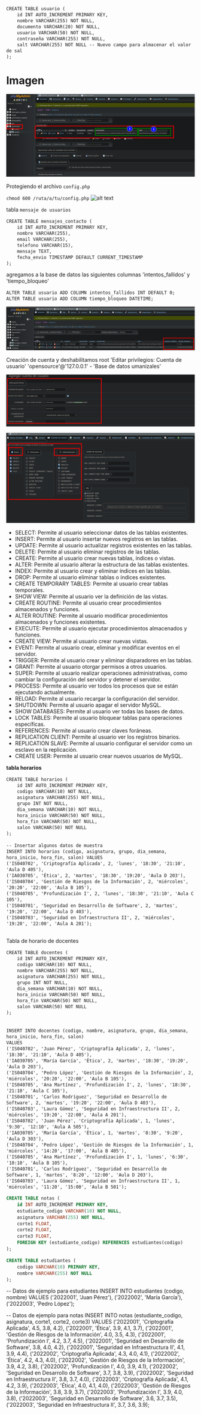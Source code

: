 ```
CREATE TABLE usuario (
    id INT AUTO_INCREMENT PRIMARY KEY,
    nombre VARCHAR(255) NOT NULL,
    documento VARCHAR(20) NOT NULL,
    usuario VARCHAR(50) NOT NULL,
    contraseña VARCHAR(255) NOT NULL,
    salt VARCHAR(255) NOT NULL -- Nuevo campo para almacenar el valor de sal
);

```
# Imagen

![alt text](Anexos/image.png)

Protegiendo el archivo `config.php` 

`chmod 600 /ruta/a/tu/config.php`
![alt text](Anexos/permisosConfig.png.png)

tabla `mensaje de usuarios`
```
CREATE TABLE mensajes_contacto (
    id INT AUTO_INCREMENT PRIMARY KEY,
    nombre VARCHAR(255),
    email VARCHAR(255),
    telefono VARCHAR(15),
    mensaje TEXT,
    fecha_envio TIMESTAMP DEFAULT CURRENT_TIMESTAMP
);

```
agregamos a la base de datos las siguientes columnas 'intentos_fallidos' y 'tiempo_bloqueo'

```
ALTER TABLE usuario ADD COLUMN intentos_fallidos INT DEFAULT 0;
ALTER TABLE usuario ADD COLUMN tiempo_bloqueo DATETIME;

```

![alt text](Anexos/time.png)


Creación de cuenta y deshabilitamos root 'Editar privilegios: Cuenta de usuario' 'opensource'@'127.0.0.1' - 'Base de datos umanizales'

![alt text](Anexos/user.png)

![alt text](Anexos/permisos.png)


- SELECT: Permite al usuario seleccionar datos de las tablas existentes.
- INSERT: Permite al usuario insertar nuevos registros en las tablas.
- UPDATE: Permite al usuario actualizar registros existentes en las tablas.
- DELETE: Permite al usuario eliminar registros de las tablas.
- CREATE: Permite al usuario crear nuevas tablas, índices o vistas.
- ALTER: Permite al usuario alterar la estructura de las tablas existentes.
- INDEX: Permite al usuario crear y eliminar índices en las tablas.
- DROP: Permite al usuario eliminar tablas o índices existentes.
- CREATE TEMPORARY TABLES: Permite al usuario crear tablas temporales.
- SHOW VIEW: Permite al usuario ver la definición de las vistas.
- CREATE ROUTINE: Permite al usuario crear procedimientos almacenados y funciones.
- ALTER ROUTINE: Permite al usuario modificar procedimientos almacenados y funciones existentes.
- EXECUTE: Permite al usuario ejecutar procedimientos almacenados y funciones.
- CREATE VIEW: Permite al usuario crear nuevas vistas.
- EVENT: Permite al usuario crear, eliminar y modificar eventos en el servidor.
- TRIGGER: Permite al usuario crear y eliminar disparadores en las tablas.
- GRANT: Permite al usuario otorgar permisos a otros usuarios.
- SUPER: Permite al usuario realizar operaciones administrativas, como cambiar la configuración del servidor y detener el servidor.
- PROCESS: Permite al usuario ver todos los procesos que se están ejecutando actualmente.
- RELOAD: Permite al usuario recargar la configuración del servidor.
- SHUTDOWN: Permite al usuario apagar el servidor MySQL.
- SHOW DATABASES: Permite al usuario ver todas las bases de datos.
- LOCK TABLES: Permite al usuario bloquear tablas para operaciones específicas.
- REFERENCES: Permite al usuario crear claves foráneas.
- REPLICATION CLIENT: Permite al usuario ver los registros binarios.
- REPLICATION SLAVE: Permite al usuario configurar el servidor como un esclavo en la replicación.
- CREATE USER: Permite al usuario crear nuevos usuarios de MySQL.



**tabla horarios**

```
CREATE TABLE horarios (
    id INT AUTO_INCREMENT PRIMARY KEY,
    codigo VARCHAR(10) NOT NULL,
    asignatura VARCHAR(255) NOT NULL,
    grupo INT NOT NULL,
    dia_semana VARCHAR(10) NOT NULL,
    hora_inicio VARCHAR(50) NOT NULL,
    hora_fin VARCHAR(50) NOT NULL,
    salon VARCHAR(50) NOT NULL
);

-- Insertar algunos datos de muestra
INSERT INTO horarios (codigo, asignatura, grupo, dia_semana, hora_inicio, hora_fin, salon) VALUES
('IS040702', 'Criptografía Aplicada', 2, 'lunes', '18:30', '21:10', 'Aula D 405'),
('IA030705', 'Ética', 2, 'martes', '18:30', '19:20', 'Aula D 203'),
('IS040704', 'Gestión de Riesgos de la Información', 2, 'miércoles', '20:20', '22:00', 'Aula B 105'),
('IS040705', 'Profundización I', 2, 'lunes', '18:30', '21:10', 'Aula C 105'),
('IS040701', 'Seguridad en Desarrollo de Software', 2, 'martes', '19:20', '22:00', 'Aula D 403'),
('IS040703', 'Seguridad en Infraestructura II', 2, 'miércoles', '19:20', '22:00', 'Aula A 201');


```

Tabla de horario de docentes

```
CREATE TABLE docentes (
    id INT AUTO_INCREMENT PRIMARY KEY,
    codigo VARCHAR(10) NOT NULL,
    nombre VARCHAR(255) NOT NULL,
    asignatura VARCHAR(255) NOT NULL,
    grupo INT NOT NULL,
    dia_semana VARCHAR(10) NOT NULL,
    hora_inicio VARCHAR(50) NOT NULL,
    hora_fin VARCHAR(50) NOT NULL,
    salon VARCHAR(50) NOT NULL
);


INSERT INTO docentes (codigo, nombre, asignatura, grupo, dia_semana, hora_inicio, hora_fin, salon)
VALUES
('IS040702', 'Juan Pérez', 'Criptografía Aplicada', 2, 'lunes', '18:30', '21:10', 'Aula D 405'),
('IA030705', 'María García', 'Ética', 2, 'martes', '18:30', '19:20', 'Aula D 203'),
('IS040704', 'Pedro López', 'Gestión de Riesgos de la Información', 2, 'miércoles', '20:20', '22:00', 'Aula B 105'),
('IS040705', 'Ana Martínez', 'Profundización I', 2, 'lunes', '18:30', '21:10', 'Aula C 105'),
('IS040701', 'Carlos Rodríguez', 'Seguridad en Desarrollo de Software', 2, 'martes', '19:20', '22:00', 'Aula D 403'),
('IS040703', 'Laura Gómez', 'Seguridad en Infraestructura II', 2, 'miércoles', '19:20', '22:00', 'Aula A 201'),
('IS040702', 'Juan Pérez', 'Criptografía Aplicada', 1, 'lunes', '9:30', '12:10', 'Aula A 505'),
('IA030705', 'María García', 'Ética', 1, 'martes', '8:30', '9:20', 'Aula D 303'),
('IS040704', 'Pedro López', 'Gestión de Riesgos de la Información', 1, 'miércoles', '14:20', '17:00', 'Aula B 405'),
('IS040705', 'Ana Martínez', 'Profundización I', 1, 'lunes', '6:30', '10:10', 'Aula B 105'),
('IS040701', 'Carlos Rodríguez', 'Seguridad en Desarrollo de Software', 1, 'martes', '8:20', '12:00', 'Aula D 203'),
('IS040703', 'Laura Gómez', 'Seguridad en Infraestructura II', 1, 'miércoles', '11:20', '15:00', 'Aula B 501');

```



```sql
CREATE TABLE notas (
    id INT AUTO_INCREMENT PRIMARY KEY,
    estudiante_codigo VARCHAR(10) NOT NULL,
    asignatura VARCHAR(255) NOT NULL,
    corte1 FLOAT,
    corte2 FLOAT,
    corte3 FLOAT,
    FOREIGN KEY (estudiante_codigo) REFERENCES estudiantes(codigo)
);
```

```sql
CREATE TABLE estudiantes (
    codigo VARCHAR(10) PRIMARY KEY,
    nombre VARCHAR(255) NOT NULL
);
```

-- Datos de ejemplo para estudiantes
INSERT INTO estudiantes (codigo, nombre) VALUES
('2022001', 'Juan Pérez'),
('2022002', 'María García'),
('2022003', 'Pedro López');

-- Datos de ejemplo para notas
INSERT INTO notas (estudiante_codigo, asignatura, corte1, corte2, corte3) VALUES
('2022001', 'Criptografía Aplicada', 4.5, 3.8, 4.2),
('2022001', 'Ética', 3.9, 4.1, 3.7),
('2022001', 'Gestión de Riesgos de la Información', 4.0, 3.5, 4.3),
('2022001', 'Profundización I', 4.2, 3.7, 4.5),
('2022001', 'Seguridad en Desarrollo de Software', 3.8, 4.0, 4.2),
('2022001', 'Seguridad en Infraestructura II', 4.1, 3.9, 4.4),
('2022002', 'Criptografía Aplicada', 4.3, 4.0, 4.1),
('2022002', 'Ética', 4.2, 4.3, 4.0),
('2022002', 'Gestión de Riesgos de la Información', 3.9, 4.2, 3.8),
('2022002', 'Profundización I', 4.0, 3.9, 4.1),
('2022002', 'Seguridad en Desarrollo de Software', 3.7, 3.8, 3.9),
('2022002', 'Seguridad en Infraestructura II', 3.8, 3.7, 4.0),
('2022003', 'Criptografía Aplicada', 4.1, 4.2, 3.9),
('2022003', 'Ética', 4.0, 4.1, 4.0),
('2022003', 'Gestión de Riesgos de la Información', 3.8, 3.9, 3.7),
('2022003', 'Profundización I', 3.9, 4.0, 3.8),
('2022003', 'Seguridad en Desarrollo de Software', 3.6, 3.7, 3.5),
('2022003', 'Seguridad en Infraestructura II', 3.7, 3.6, 3.9);
